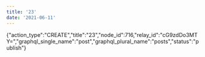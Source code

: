 ```yaml
---
title: '23'
date: '2021-06-11'
---
```


{"action_type":"CREATE","title":"23","node_id":716,"relay_id":"cG9zdDo3MTY=","graphql_single_name":"post","graphql_plural_name":"posts","status":"publish"}
